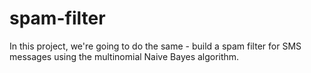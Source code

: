 # spam-filter
In this project, we're going to do the same - build a spam filter for SMS messages using the multinomial Naive Bayes algorithm.
